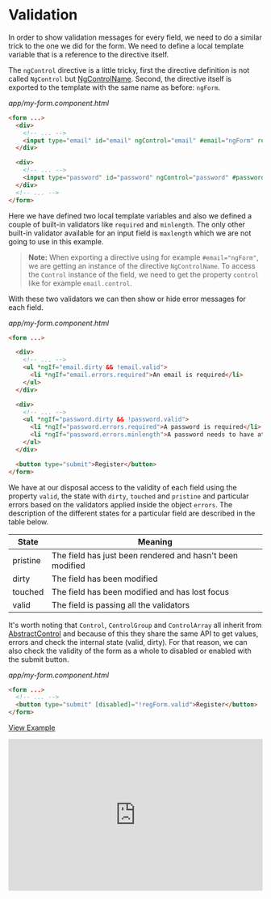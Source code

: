# Validation

In order to show validation messages for every field, we need to do a similar trick to the one we did for the form. We need to define a local template variable that is a reference to the directive itself.

The `ngControl` directive is a little tricky, first the directive definition is not called `NgControl` but [NgControlName](https://angular.io/docs/ts/latest/api/common/NgControlName-directive.html). Second, the directive itself is exported to the template with the same name as before: `ngForm`.

_app/my-form.component.html_
```html
<form ...>
  <div>
    <!-- ... -->
    <input type="email" id="email" ngControl="email" #email="ngForm" required >
  </div>

  <div>
    <!-- ... -->
    <input type="password" id="password" ngControl="password" #password="ngForm" required minlength="4">
  </div>
  <!-- ... -->
</form>
```

Here we have defined two local template variables and also we defined a couple of built-in validators like `required` and `minlength`. The only other built-in validator available for an input field is `maxlength` which we are not going to use in this example.

> **Note:** When exporting a directive using for example `#email="ngForm"`, we are getting an instance of the directive `NgControlName`. To access the `Control` instance of the field, we need to get the property `control` like for example `email.control`.

With these two validators we can then show or hide error messages for each field.

_app/my-form.component.html_
```html
<form ...>

  <div>
    <!-- ... -->
    <ul *ngIf="email.dirty && !email.valid">
      <li *ngIf="email.errors.required">An email is required</li>
    </ul>
  </div>

  <div>
    <!-- ... -->
    <ul *ngIf="password.dirty && !password.valid">
      <li *ngIf="password.errors.required">A password is required</li>
      <li *ngIf="password.errors.minlength">A password needs to have at least 4 characters</li>
    </ul>
  </div>

  <button type="submit">Register</button>
</form>
```

We have at our disposal access to the validity of each field using the property `valid`, the state with `dirty`, `touched` and `pristine` and particular errors based on the validators applied inside the object `errors`. The description of the different states for a particular field are described in the table below.

State    | Meaning
-------- | -----------------------------------------------------------------
pristine | The field has just been rendered and hasn't been modified
dirty    | The field has been modified
touched  | The field has been modified and has lost focus
valid    | The field is passing all the validators

It's worth noting that `Control`, `ControlGroup` and `ControlArray` all inherit from [AbstractControl](https://angular.io/docs/ts/latest/api/common/AbstractControl-class.html) and because of this they share the same API to get values, errors and check the internal state (valid, dirty). For that reason, we can also check the validity of the form as a whole to disabled or enabled with the submit button.

_app/my-form.component.html_
```html
<form ...>
  <!-- ... -->
  <button type="submit" [disabled]="!regForm.valid">Register</button>
</form>
```

[View Example](https://plnkr.co/edit/w9KzDcfPpzDMHrcjjNEP?p=preview)

<iframe style="width: 100%; height: 300px" src="https://embed.plnkr.co/w9KzDcfPpzDMHrcjjNEP" frameborder="0" allowfullscren="allowfullscren"></iframe>
